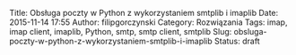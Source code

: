 Title: Obsługa poczty w Python z wykorzystaniem smtplib i imaplib
Date: 2015-11-14 17:55
Author: filipgorczynski
Category: Rozwiązania
Tags: imap, imap client, imaplib, Python, smtp, smtp client, smtplib
Slug: obsluga-poczty-w-python-z-wykorzystaniem-smtplib-i-imaplib
Status: draft


